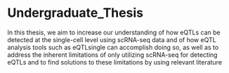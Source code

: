 # Undergraduate_Thesis
In this thesis, we aim to increase our understanding of how eQTLs can be detected at the single-cell level using scRNA-seq data and of how eQTL analysis tools such as eQTLsingle can accomplish doing so, as well as to address the inherent limitations of only utilizing scRNA-seq for detecting eQTLs and to find solutions to these limitations by using relevant literature
